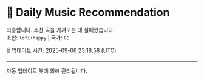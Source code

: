 
# 🎵 Daily Music Recommendation

죄송합니다. 추천 곡을 가져오는 데 실패했습니다.  
조합: `lofi+happy` | 국가: `GB`

⏳ 업데이트 시간: 2025-09-06 23:18:58 (UTC)

---
자동 업데이트 봇에 의해 관리됩니다.
